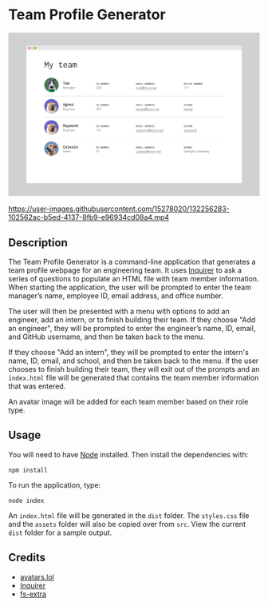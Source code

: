 
# Team Profile Generator

![Screenshot of the team profile generator](image/team-profile-generator-image.png)

https://user-images.githubusercontent.com/15278020/132256283-102562ac-b5ed-4137-8fb9-e96934cd08a4.mp4

## Description
The Team Profile Generator is a command-line application that generates a team profile webpage for an engineering team. It uses [Inquirer](https://www.npmjs.com/package/inquirer) to ask a series of questions to populate an HTML file with team member information. When starting the application, the user will be prompted to enter the team manager’s name, employee ID, email address, and office number.

The user will then be presented with a menu with options to add an engineer, add an intern, or to finish building their team. If they choose "Add an engineer", they will be prompted to enter the engineer’s name, ID, email, and GitHub username, and then be taken back to the menu. 

If they choose "Add an intern", they will be prompted to enter the intern's name, ID, email, and school, and then be taken back to the menu. If the user chooses to finish building their team, they will exit out of the prompts and an `index.html` file will be generated that contains the team member information that was entered.

An avatar image will be added for each team member based on their role type.

## Usage
You will need to have [Node](https://nodejs.org/en) installed. Then install the dependencies with:
```
npm install
```
To run the application, type:
```
node index
```
An `index.html` file will be generated in the `dist` folder. The `styles.css` file and the `assets` folder will also be copied over from `src`. View the current `dist` folder for a sample output.

## Credits
* [avatars.lol](https://www.avatars.lol)
* [Inquirer](https://www.npmjs.com/package/inquirer) 
* [fs-extra](https://www.npmjs.com/package/fs-extra)


